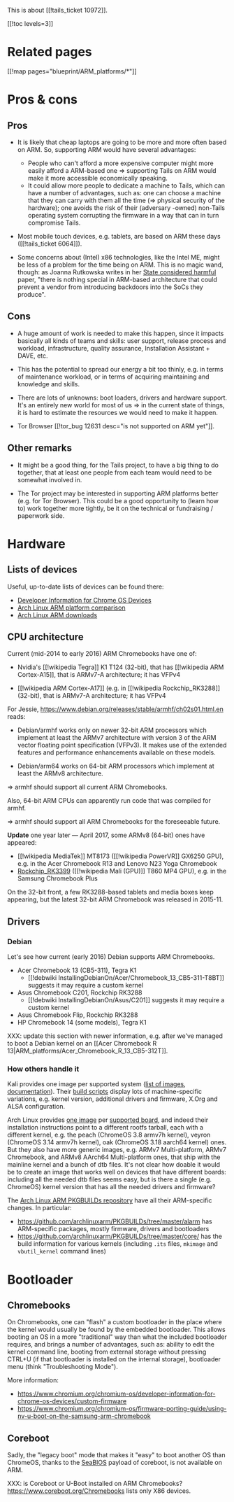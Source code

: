 This is about [[!tails_ticket 10972]].

[[!toc levels=3]]

Related pages
=============

[[!map pages="blueprint/ARM_platforms/*"]]

Pros & cons
===========

## Pros

* It is likely that cheap laptops are going to be more and more often
  based on ARM. So, supporting ARM would have several advantages:
  - People who can't afford a more expensive computer might more
    easily afford a ARM-based one ⇒ supporting Tails on ARM would make
    it more accessible economically speaking.
  - It could allow more people to dedicate a machine to Tails, which
    can have a number of advantages, such as: one can choose a machine
    that they can carry with them all the time (⇒ physical security of
    the hardware); one avoids the risk of their (adversary -owned)
    non-Tails operating system corrupting the firmware in a way that
    can in turn compromise Tails.

* Most mobile touch devices, e.g. tablets, are based on ARM
  these days ([[!tails_ticket 6064]]).

* Some concerns about (Intel) x86 technologies, like the Intel ME,
  might be less of a problem for the time being on ARM. This is no
  magic wand, though: as Joanna Rutkowska writes in her
  [State considered harmful](http://blog.invisiblethings.org/2015/12/23/state_harmful.html)
  paper, "there is nothing special in ARM-based architecture that
  could prevent a vendor from introducing backdoors into the SoCs they
  produce".

## Cons

* A huge amount of work is needed to make this happen, since it
  impacts basically all kinds of teams and skills: user support,
  release process and workload, infrastructure, quality assurance,
  Installation Assistant + DAVE, etc.

* This has the potential to spread our energy a bit too thinly, e.g.
  in terms of maintenance workload, or in terms of acquiring
  maintaining and knowledge and skills.

* There are lots of unknowns: boot loaders, drivers and hardware
  support. It's an entirely new world for most of us ⇒ in the current
  state of things, it is hard to estimate the resources we would need
  to make it happen.

* Tor Browser [[!tor_bug 12631 desc="is not supported on ARM yet"]].

## Other remarks

* It might be a good thing, for the Tails project, to have a big thing
  to do together, that at least one people from each team would need
  to be somewhat involved in.

* The Tor project may be interested in supporting ARM platforms better
  (e.g. for Tor Browser). This could be a good opportunity to (learn
  how to) work together more tightly, be it on the technical or
  fundraising / paperwork side.

Hardware
========

## Lists of devices

Useful, up-to-date lists of devices can be found there:

* [Developer Information for Chrome OS Devices](https://www.chromium.org/chromium-os/developer-information-for-chrome-os-devices/)
* [Arch Linux ARM platform comparison](https://archlinuxarm.org/platforms/)
* [Arch Linux ARM downloads](https://archlinuxarm.org/about/downloads)

## CPU architecture

Current (mid-2014 to early 2016) ARM Chromebooks have one of:

* Nvidia's [[!wikipedia Tegra]] K1 T124 (32-bit), that has
  [[!wikipedia ARM Cortex-A15]], that is ARMv7-A architecture; it has
  VFPv4

* [[!wikipedia ARM Cortex-A17]] (e.g.
  in [[!wikipedia Rockchip_RK3288]] (32-bit), that is ARMv7-A
  architecture; it has VFPv4

For Jessie,
<https://www.debian.org/releases/stable/armhf/ch02s01.html.en> reads:

* Debian/armhf works only on newer 32-bit ARM processors which
  implement at least the ARMv7 architecture with version 3 of the ARM
  vector floating point specification (VFPv3). It makes use of the
  extended features and performance enhancements available on
  these models.

* Debian/arm64 works on 64-bit ARM processors which implement at least
  the ARMv8 architecture.

⇒ armhf should support all current ARM Chromebooks.

Also, 64-bit ARM CPUs can apparently run code that was compiled
for armhf.

⇒ armhf should support all ARM Chromebooks for the foreseeable future.

**Update** one year later — April 2017, some ARMv8 (64-bit) ones have
appeared:

* [[!wikipedia MediaTek]] MT8173 ([[!wikipedia PowerVR]] GX6250 GPU),
  e.g. in the Acer Chromebook R13 and Lenovo N23 Yoga Chromebook
* [Rockchip_RK3399](https://en.wikipedia.org/wiki/Rockchip#RK33xx_series)
  ([[!wikipedia Mali (GPU)]] T860 MP4 GPU), e.g. in the Samsung
  Chromebook Plus

On the 32-bit front, a few RK3288-based tablets and media boxes keep
appearing, but the latest 32-bit ARM Chromebook was released in
2015-11.

## Drivers

### Debian

Let's see how current (early 2016) Debian supports ARM Chromebooks.

* Acer Chromebook 13 (CB5-311), Tegra K1
  - [[!debwiki InstallingDebianOn/Acer/Chromebook_13_CB5-311-T8BT]]
    suggests it may require a custom kernel
* Asus Chromebook C201, Rockchip RK3288
  - [[!debwiki InstallingDebianOn/Asus/C201]]
    suggests it may require a custom kernel
* Asus Chromebook Flip, Rockchip RK3288
* HP Chromebook 14 (some models), Tegra K1

XXX: update this section with newer information, e.g. after
we've managed to boot a Debian kernel on an
[[Acer Chromebook R 13|ARM_platforms/Acer_Chromebook_R_13_CB5-312T]].

### How others handle it

Kali provides one image per supported system
([list of images](https://www.offensive-security.com/kali-linux-arm-images/),
[documentation](http://docs.kali.org/category/kali-on-arm)).
Their
[build scripts](https://github.com/offensive-security/kali-arm-build-scripts)
display lots of machine-specific variations, e.g. kernel version,
additional drivers and firmware, X.Org and ALSA configuration.

Arch Linux provides
[one image](https://archlinuxarm.org/about/downloads) per
[supported board](https://archlinuxarm.org/wiki/Platforms), and indeed
their installation instructions point to a different rootfs tarball,
each with a different kernel, e.g. the peach (ChromeOS 3.8 armv7h
kernel), veyron (ChromeOS 3.14 armv7h kernel), oak (ChromeOS 3.18
aarch64 kernel) ones. But they also have more generic images, e.g.
ARMv7 Multi-platform, ARMv7 Chromebook, and ARMv8 AArch64
Multi-platform ones, that ship with the mainline kernel and a bunch of
dtb files. It's not clear how doable it would be to create an image
that works well on devices that have different boards: including all
the needed dtb files seems easy, but is there a single (e.g. ChromeOS)
kernel version that has all the needed drivers and firmware?

The [Arch Linux ARM PKGBUILDs repository](https://github.com/archlinuxarm/PKGBUILDs)
have all their ARM-specific changes. In particular:

* <https://github.com/archlinuxarm/PKGBUILDs/tree/master/alarm>
  has ARM-specific packages, mostly firmware, drivers and bootloaders
* <https://github.com/archlinuxarm/PKGBUILDs/tree/master/core/>
  has the build information for various kernels (including `.its`
  files, `mkimage` and `vbutil_kernel` command lines)

Bootloader
==========

## Chromebooks

On Chromebooks, one can "flash" a custom bootloader in the place where
the kernel would usually be found by the embedded bootloader.
This allows booting an OS in a more "traditional" way than what the
included bootloader requires, and brings a number of advantages, such
as: ability to edit the kernel command line, booting from external
storage without pressing CTRL+U (if that bootloader is installed on
the internal storage), bootloader menu (think "Troubleshooting Mode").

More information:

* <https://www.chromium.org/chromium-os/developer-information-for-chrome-os-devices/custom-firmware>
* <https://www.chromium.org/chromium-os/firmware-porting-guide/using-nv-u-boot-on-the-samsung-arm-chromebook>

## Coreboot

Sadly, the "legacy boot" mode that makes it "easy" to boot another OS
than ChromeOS, thanks to the
[SeaBIOS](http://www.coreboot.org/SeaBIOS) payload of coreboot, is not
available on ARM.

XXX: is Coreboot or U-Boot installed on ARM Chromebooks?
<https://www.coreboot.org/Chromebooks> lists only X86 devices.
